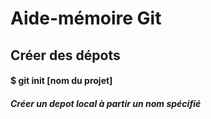 # Aide-mémoire Git

## Créer des dépots
 
#### $ git init [nom du projet] 
##### Créer un depot local à partir un nom spécifié  


